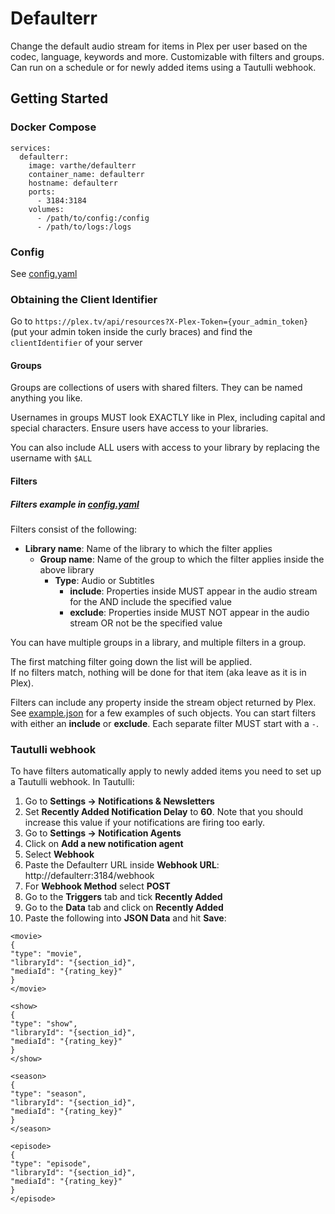 # Defaulterr

Change the default audio stream for items in Plex per user based on the codec, language, keywords and more. Customizable with filters and groups. Can run on a schedule or for newly added items using a Tautulli webhook.

## Getting Started

### Docker Compose
```
services:
  defaulterr:
    image: varthe/defaulterr
    container_name: defaulterr
    hostname: defaulterr
    ports: 
      - 3184:3184
    volumes:
      - /path/to/config:/config
      - /path/to/logs:/logs
```
### Config
See [config.yaml](https://github.com/varthe/Defaulterr/blob/main/config.yaml)

### Obtaining the Client Identifier
Go to `https://plex.tv/api/resources?X-Plex-Token={your_admin_token}` (put your admin token inside the curly braces) and find the `clientIdentifier` of your server
#### Groups
Groups are collections of users with shared filters. They can be named anything you like.

Usernames in groups MUST look EXACTLY like in Plex, including capital and special characters.
Ensure users have access to your libraries.

You can also include ALL users with access to your library by replacing the username with `$ALL`

#### Filters
##### Filters example in [config.yaml](https://github.com/varthe/Defaulterr/blob/main/config.yaml)
Filters consist of the following:
- **Library name**: Name of the library to which the filter applies
  - **Group name**: Name of the group to which the filter applies inside the above library
    - **Type**: Audio or Subtitles
      - **include**: Properties inside MUST appear in the audio stream for the AND include the specified value
      - **exclude**: Properties inside MUST NOT appear in the audio stream OR not be the specified value

You can have multiple groups in a library, and multiple filters in a group. 

The first matching filter going down the list will be applied.  
If no filters match, nothing will be done for that item (aka leave as it is in Plex).

Filters can include any property inside the stream object returned by Plex. See [example.json](https://github.com/varthe/Defaulterr/blob/main/example.json) for a few examples of such objects.
You can start filters with either an **include** or **exclude**. Each separate filter MUST start with a `-`.

### Tautulli webhook
To have filters automatically apply to newly added items you need to set up a Tautulli webhook.
In Tautulli:
  1. Go to **Settings -> Notifications & Newsletters**
  2. Set **Recently Added Notification Delay** to **60**. Note that you should increase this value if your notifications are firing too early.
  3. Go to **Settings -> Notification Agents**
  4. Click on **Add a new notification agent**
  5. Select **Webhook**
  6. Paste the Defaulterr URL inside **Webhook URL**: http://defaulterr:3184/webhook
  7. For **Webhook Method** select **POST**
  8. Go to the **Triggers** tab and tick **Recently Added**
  9. Go to the **Data** tab and click on **Recently Added** 
  10. Paste the following into **JSON Data** and hit **Save**:
```
<movie>
{
"type": "movie",
"libraryId": "{section_id}",
"mediaId": "{rating_key}"
}
</movie>

<show>
{
"type": "show",
"libraryId": "{section_id}",
"mediaId": "{rating_key}"
}
</show>

<season>
{
"type": "season",
"libraryId": "{section_id}",
"mediaId": "{rating_key}"
}
</season>

<episode>
{
"type": "episode",
"libraryId": "{section_id}",
"mediaId": "{rating_key}"
}
</episode>
```
